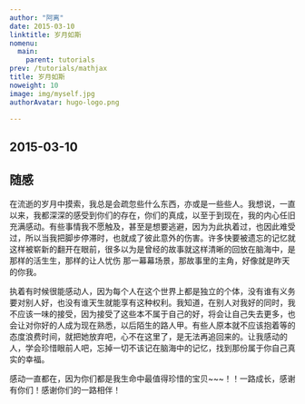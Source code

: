 ```yaml
---
author: "阿离"
date: 2015-03-10
linktitle: 岁月如斯
nomenu:
  main:
    parent: tutorials
prev: /tutorials/mathjax
title: 岁月如斯
noweight: 10
image: img/myself.jpg
authorAvatar: hugo-logo.png

---
```

## 2015-03-10
## 随感

在流逝的岁月中摸索，我总是会疏忽些什么东西，亦或是一些些人。我想说，一直以来，我都深深的感受到你们的存在，你们的真成，以至于到现在，我的内心任旧充满感动。有些事情我不愿触及，甚至是想要逃避，因为为此执着过，也因此难受过，所以当我把脚步停滞时，也就成了彼此意外的伤害。许多快要被遗忘的记忆就这样被崭新的翻开在眼前，很多以为是曾经的故事就这样清晰的回放在脑海中，是那样的活生生，那样的让人忧伤 那一幕幕场景，那故事里的主角，好像就是昨天的你我。

执着有时候很能感动人，因为每个人在这个世界上都是独立的个体，没有谁有义务要对别人好，也没有谁天生就能享有这种权利。我知道，在别人对我好的同时，我不应该一味的接受，因为接受了这些本不属于自己的好，将会让自己失去更多，也会让对你好的人成为现在熟悉，以后陌生的路人甲。有些人原本就不应该抱着等的态度浪费时间，就把她放弃吧，心不在这里了，是无法再追回来的。让我感动的人，学会珍惜眼前人吧，忘掉一切不该记在脑海中的记忆，找到那份属于你自己真实的幸福。

感动一直都在，因为你们都是我生命中最值得珍惜的宝贝~~~！！一路成长，感谢有你们！感谢你们的一路相伴！

